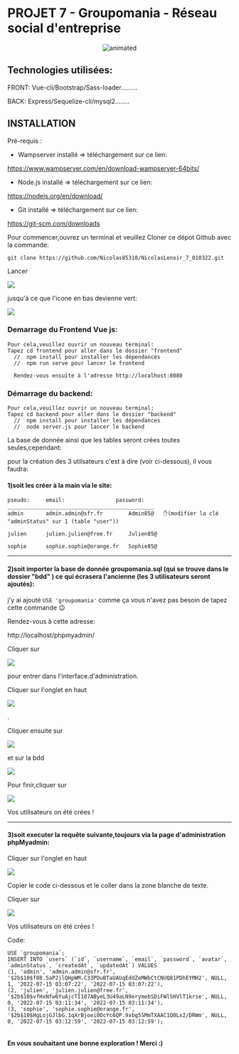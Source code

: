 # PROJET 7 - Groupomania - Réseau social d'entreprise



<p align="center"><img src="mobile.gif" alt="animated" /></p>
  
## Technologies utilisées:

FRONT: Vue-cli/Bootstrap/Sass-loader......... 

BACK: Express/Sequelize-cli/mysql2........ 

## INSTALLATION

Pré-requis :

- Wampserver installé => téléchargement sur ce lien:

 https://www.wampserver.com/en/download-wampserver-64bits/

- Node.js installé => téléchargement sur ce lien:

 https://nodejs.org/en/download/

- Git installé => téléchargement sur ce lien:

 https://git-scm.com/downloads


Pour commencer,ouvrez un terminal et veuillez Cloner ce dépot Github avec la commande:
 
```git clone https://github.com/Nicolas85310/NicolasLenoir_7_010322.git```


Lancer <p><img src="images/ws.jpeg" /></p> jusqu'à ce que l'icone en bas devienne vert:

<p><img src="images/wamp.jpeg" /></p>
  


### Demarrage du Frontend Vue js:

    Pour cela,veuillez ouvrir un nouveau terminal:
    Tapez cd frontend pour aller dans le dossier "frontend"
      //  npm install pour installer les dépendances
      //  npm run serve pour lancer le frontend

      Rendez-vous ensuite à l'adresse http://localhost:8080

### Démarrage du backend:
 
    Pour cela,veuillez ouvrir un nouveau terminal:
    Tapez cd backend pour aller dans le dossier "backend"
      //  npm install pour installer les dépendances
      //  node server.js pour lancer le backend

La base de donnée ainsi que les tables seront crées toutes seules,cependant:

pour la création des 3 utilsateurs c'est à dire (voir ci-dessous), il vous faudra:

#### 1)soit les créer à la main via le site:
```
pseudo:	    email:	              password:
______________________________________________
admin 	    admin.admin@sfr.fr 	      Admin85@   ✋(modifier la clé "adminStatus" sur 1 (table "user"))
 	
julien 	    julien.julien@free.fr     Julien85@

sophie 	    sophie.sophie@orange.fr   Sophie85@

```
-----------------------------------------------
#### 2)soit importer la base de donnée groupomania.sql (qui se trouve dans le dossier "bdd" ) ce qui écrasera l'ancienne (les 3 utilisateurs seront ajoutés):
j'y ai ajouté ```USE 'groupomania'``` comme ça vous n'avez pas besoin de tapez cette commande 😉

 Rendez-vous à cette adresse:

 http://localhost/phpmyadmin/ 

 Cliquer sur <p><img src="images/exe.jpeg" /></p> pour entrer dans l'interface.d'administration.

 Cliquer sur l'onglet en haut <p><img src="images/import.jpeg" /></p>.

 Cliquer ensuite sur <p><img src="images/choisir.jpeg" /></p> et sur la bdd <p><img src="images/bdd.jpeg" /></p>

 Pour finir,cliquer sur <p><img src="images/exe.jpeg" /></p>

 Vos utilisateurs on été crées !

-------------------------------------------------------------
#### 3)soit executer la requête suivante,toujours via la page d'administration phpMyadmin:

Cliquer sur l'onglet en haut <p><img src="images/sql.jpeg" /></p>

Copier le code ci-dessous et le coller dans la zone blanche de texte.

Cliquer sur <p><img src="images/exe.jpeg" /></p>

Vos utilisateurs on été crées ! 
 
Code:
```
USE `groupomania`;
INSERT INTO `users` (`id`, `username`, `email`, `password`, `avatar`, `adminStatus`, `createdAt`, `updatedAt`) VALUES
(1, 'admin', 'admin.admin@sfr.fr', '$2b$10$f08.5aP2jlQHpWM.C33PDuBTaUAUqEddZeMWbCtCNUQ81PDhEYMH2', NULL, 1, '2022-07-15 03:07:22', '2022-07-15 03:07:22'),
(2, 'julien', 'julien.julien@free.fr', '$2b$10$vfHxNfw6YuAjcTI107AByeL3U49aLN9erymebSDiFWlSHVlT1krse', NULL, 0, '2022-07-15 03:11:34', '2022-07-15 03:11:34'),
(3, 'sophie', 'sophie.sophie@orange.fr', '$2b$10$HgLojGJlbG.1qXrBjoei0OcYc6QP.9xbg5SMmTXAAC1Q0Lx2/DRWm', NULL, 0, '2022-07-15 03:12:59', '2022-07-15 03:12:59');


```

#### En vous souhaitant une bonne exploration ! Merci :)